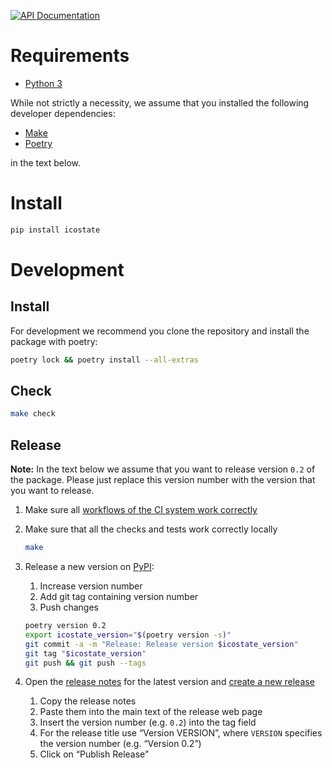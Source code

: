[![API Documentation](https://img.shields.io/readthedocs/icostate?label=Documentation)](https://icostate.readthedocs.io/en/stable/)

# Requirements

- [Python 3](https://www.python.org)

While not strictly a necessity, we assume that you installed the following developer dependencies:

- [Make](<https://en.wikipedia.org/wiki/Make_(software)>)
- [Poetry](https://python-poetry.org)

in the text below.

# Install

```sh
pip install icostate
```

# Development

## Install

For development we recommend you clone the repository and install the package with poetry:

```sh
poetry lock && poetry install --all-extras
```

## Check

```sh
make check
```

## Release

**Note:** In the text below we assume that you want to release version `0.2` of the package. Please just replace this version number with the version that you want to release.

1. Make sure all [workflows of the CI system work correctly](https://github.com/MyTooliT/ICOstate/actions)

2. Make sure that all the checks and tests work correctly locally

   ```sh
   make
   ```

3. Release a new version on [PyPI](https://pypi.org/project/icostate/):
   1. Increase version number
   2. Add git tag containing version number
   3. Push changes

   ```sh
   poetry version 0.2
   export icostate_version="$(poetry version -s)"
   git commit -a -m "Release: Release version $icostate_version"
   git tag "$icostate_version"
   git push && git push --tags
   ```

4. Open the [release notes](doc/release) for the latest version and [create a new release](https://github.com/MyTooliT/ICOstate/releases/new)
   1. Copy the release notes
   2. Paste them into the main text of the release web page
   3. Insert the version number (e.g. `0.2`) into the tag field
   4. For the release title use “Version VERSION”, where `VERSION` specifies the version number (e.g. “Version 0.2”)
   5. Click on “Publish Release”

